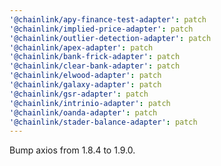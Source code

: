 ```yaml
---
'@chainlink/apy-finance-test-adapter': patch
'@chainlink/implied-price-adapter': patch
'@chainlink/outlier-detection-adapter': patch
'@chainlink/apex-adapter': patch
'@chainlink/bank-frick-adapter': patch
'@chainlink/clear-bank-adapter': patch
'@chainlink/elwood-adapter': patch
'@chainlink/galaxy-adapter': patch
'@chainlink/gsr-adapter': patch
'@chainlink/intrinio-adapter': patch
'@chainlink/oanda-adapter': patch
'@chainlink/stader-balance-adapter': patch
---
```


Bump axios from 1.8.4 to 1.9.0.
